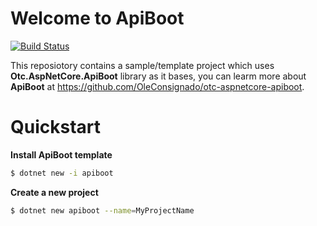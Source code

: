 # Welcome to ApiBoot
[![Build Status](https://travis-ci.org/OleConsignado/apiboot-example.svg?branch=master)](https://travis-ci.org/OleConsignado/apiboot-example)

This reposiotory contains a sample/template project which uses **Otc.AspNetCore.ApiBoot** library as it bases, you can learm more about **ApiBoot** at https://github.com/OleConsignado/otc-aspnetcore-apiboot. 

# Quickstart
**Install ApiBoot template**
```sh
$ dotnet new -i apiboot
``` 
**Create a new project**

```sh
$ dotnet new apiboot --name=MyProjectName
